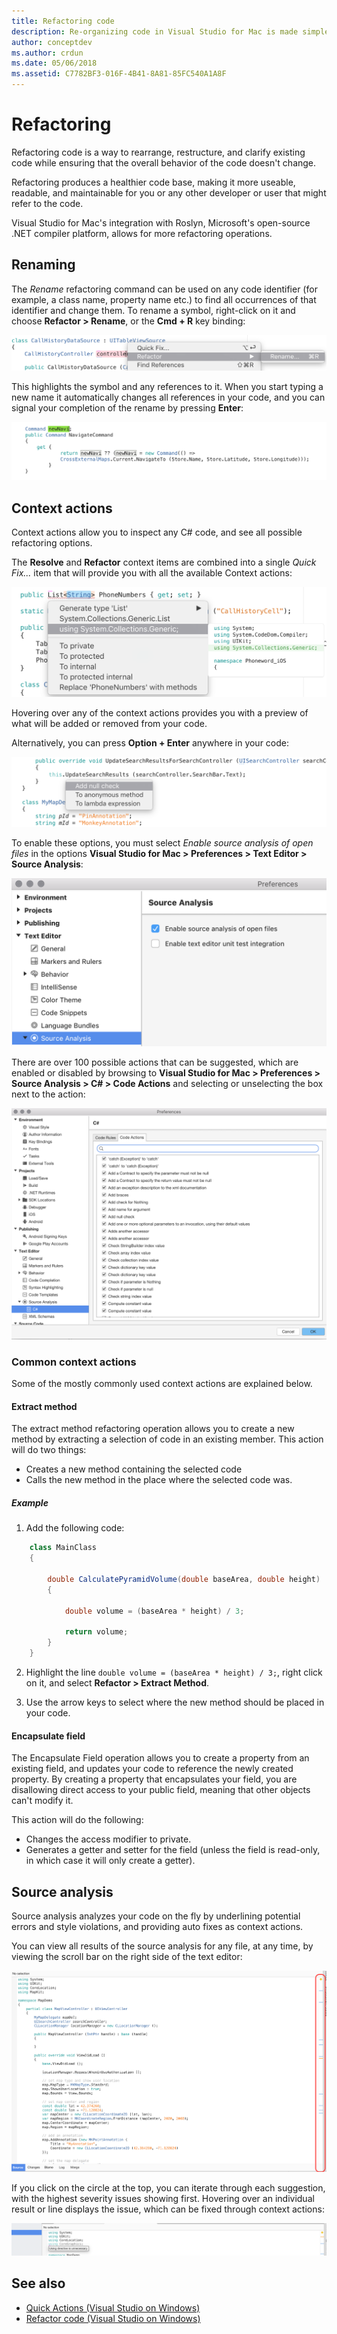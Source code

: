 ```yaml
---
title: Refactoring code
description: Re-organizing code in Visual Studio for Mac is made simple through the use of Source Analysis.
author: conceptdev
ms.author: crdun
ms.date: 05/06/2018
ms.assetid: C7782BF3-016F-4B41-8A81-85FC540A1A8F
---
```

# Refactoring

Refactoring code is a way to rearrange, restructure, and clarify existing code while ensuring that the overall behavior of the code doesn't change.

Refactoring produces a healthier code base, making it more useable, readable, and maintainable for you or any other developer or user that might refer to the code.

Visual Studio for Mac's integration with Roslyn, Microsoft's open-source .NET compiler platform, allows for more refactoring operations.

## Renaming

The *Rename* refactoring command can be used on any code identifier (for example, a class name, property name etc.) to find all occurrences of that identifier and change them. To rename a symbol, right-click on it and choose **Refactor > Rename**, or the **Cmd + R** key binding:

![Rename menu item](media/refactoring-renaming1.png)

This highlights the symbol and any references to it. When you start typing a new name it automatically changes all references in your code, and you can signal your completion of the rename by pressing **Enter**:

![Renaming and identifier](media/refactoring-renaming2.png)

## Context actions

Context actions allow you to inspect any C# code, and see all possible refactoring options.

The **Resolve** and **Refactor** context items are combined into a single *Quick Fix...* item that will provide you with all the available Context actions:

![Display Context Items](media/refactoring-context-action.png)

Hovering over any of the context actions provides you with a preview of what will be added or removed from your code.

Alternatively, you can press **Option + Enter** anywhere in your code:

![Option Enter Context items](media/refactoring-image2a.png)

To enable these options, you must select *Enable source analysis of open files* in the options **Visual Studio for Mac > Preferences > Text Editor > Source Analysis**:

![Enabling Source analysis](media/refactoring-options.png)

There are over 100 possible actions that can be suggested, which are enabled or disabled by browsing to **Visual Studio for Mac > Preferences > Source Analysis > C# > Code Actions** and selecting or unselecting the box next to the action:

![C# Source Analysis actions](media/refactoring-image3a.png)

### Common context actions

Some of the mostly commonly used context actions are explained below.

#### Extract method

The extract method refactoring operation allows you to create a new method by extracting a selection of code in an existing member. This action will do two things:

* Creates a new method containing the selected code
* Calls the new method in the place where the selected code was.

##### Example

1. Add the following code:

```csharp
    class MainClass
    {

        double CalculatePyramidVolume(double baseArea, double height)
        {

            double volume = (baseArea * height) / 3;

            return volume;
        }
    }
```

2. Highlight the line `double volume = (baseArea * height) / 3;`, right click on it, and select **Refactor > Extract Method**.

3. Use the arrow keys to select where the new method should be placed in your code.

#### Encapsulate field

The Encapsulate Field operation allows you to create a property from an existing field, and updates your code to reference the newly created property. By creating a property that encapsulates your field, you are disallowing direct access to your public field, meaning that other objects can't modify it.

This action will do the following:

* Changes the access modifier to private.
* Generates a getter and setter for the field (unless the field is read-only, in which case it will only create a getter).

## Source analysis

Source analysis analyzes your code on the fly by underlining potential errors and style violations, and providing auto fixes as context actions.

You can view all results of the source analysis for any file, at any time, by viewing the scroll bar on the right side of the text editor:

![Source Analysis sidebar](media/refactoring-image4a.png)

If you click on the circle at the top, you can iterate through each suggestion, with the highest severity issues showing first. Hovering over an individual result or line displays the issue, which can be fixed through context actions:

![Source Analysis Item](media/refactoring-image5.png)

## See also

- [Quick Actions (Visual Studio on Windows)](/visualstudio/ide/quick-actions)
- [Refactor code (Visual Studio on Windows)](/visualstudio/ide/refactoring-in-visual-studio)